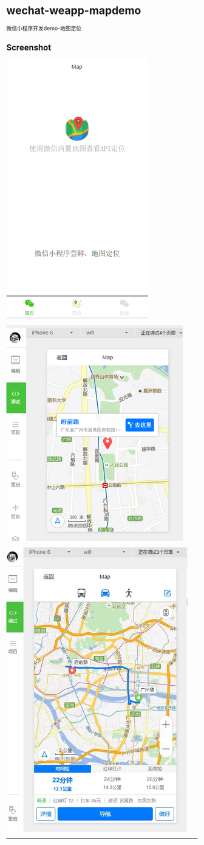 # wechat-weapp-mapdemo

微信小程序开发demo-地图定位


## Screenshot


![](./image/screenshot1.png)

![](./image/screenshot2.png)

![](./image/navigator.jpg)



---

